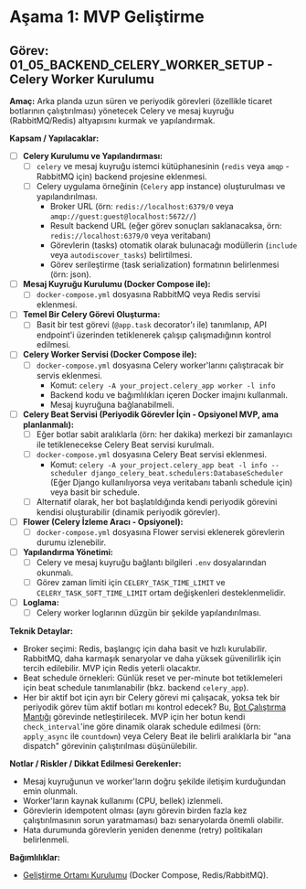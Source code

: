 # Aşama 1: MVP Geliştirme

## Görev: 01_05_BACKEND_CELERY_WORKER_SETUP - Celery Worker Kurulumu

**Amaç:** Arka planda uzun süren ve periyodik görevleri (özellikle ticaret botlarının çalıştırılması) yönetecek Celery ve mesaj kuyruğu (RabbitMQ/Redis) altyapısını kurmak ve yapılandırmak.

**Kapsam / Yapılacaklar:**

- [ ] **Celery Kurulumu ve Yapılandırması:**
  - [ ] `celery` ve mesaj kuyruğu istemci kütüphanesinin (`redis` veya `amqp` - RabbitMQ için) backend projesine eklenmesi.
  - [ ] Celery uygulama örneğinin (`Celery` app instance) oluşturulması ve yapılandırılması.
    - Broker URL (örn: `redis://localhost:6379/0` veya `amqp://guest:guest@localhost:5672//`)
    - Result backend URL (eğer görev sonuçları saklanacaksa, örn: `redis://localhost:6379/0` veya veritabanı)
    - Görevlerin (tasks) otomatik olarak bulunacağı modüllerin (`include` veya `autodiscover_tasks`) belirtilmesi.
    - Görev serileştirme (task serialization) formatının belirlenmesi (örn: json).
- [ ] **Mesaj Kuyruğu Kurulumu (Docker Compose ile):**
  - [ ] `docker-compose.yml` dosyasına RabbitMQ veya Redis servisi eklenmesi.
- [ ] **Temel Bir Celery Görevi Oluşturma:**
  - [ ] Basit bir test görevi (`@app.task` decorator'ı ile) tanımlanıp, API endpoint'i üzerinden tetiklenerek çalışıp çalışmadığının kontrol edilmesi.
- [ ] **Celery Worker Servisi (Docker Compose ile):**
  - [ ] `docker-compose.yml` dosyasına Celery worker'larını çalıştıracak bir servis eklenmesi.
    - Komut: `celery -A your_project.celery_app worker -l info`
    - Backend kodu ve bağımlılıkları içeren Docker imajını kullanmalı.
    - Mesaj kuyruğuna bağlanabilmeli.
- [ ] **Celery Beat Servisi (Periyodik Görevler İçin - Opsiyonel MVP, ama planlanmalı):**
  - [ ] Eğer botlar sabit aralıklarla (örn: her dakika) merkezi bir zamanlayıcı ile tetiklenecekse Celery Beat servisi kurulmalı.
  - [ ] `docker-compose.yml` dosyasına Celery Beat servisi eklenmesi.
    - Komut: `celery -A your_project.celery_app beat -l info --scheduler django_celery_beat.schedulers:DatabaseScheduler` (Eğer Django kullanılıyorsa veya veritabanı tabanlı schedule için) veya basit bir schedule.
  - [ ] Alternatif olarak, her bot başlatıldığında kendi periyodik görevini kendisi oluşturabilir (dinamik periyodik görevler).
- [ ] **Flower (Celery İzleme Aracı - Opsiyonel):**
  - [ ] `docker-compose.yml` dosyasına Flower servisi eklenerek görevlerin durumu izlenebilir.
- [ ] **Yapılandırma Yönetimi:**
  - [ ] Celery ve mesaj kuyruğu bağlantı bilgileri `.env` dosyalarından okunmalı.
  - [ ] Görev zaman limiti için `CELERY_TASK_TIME_LIMIT` ve `CELERY_TASK_SOFT_TIME_LIMIT` ortam değişkenleri desteklenmelidir.
- [ ] **Loglama:**
  - [ ] Celery worker loglarının düzgün bir şekilde yapılandırılması.

**Teknik Detaylar:**

- Broker seçimi: Redis, başlangıç için daha basit ve hızlı kurulabilir. RabbitMQ, daha karmaşık senaryolar ve daha yüksek güvenilirlik için tercih edilebilir. MVP için Redis yeterli olacaktır.
- Beat schedule örnekleri: Günlük reset ve per-minute bot tetiklemeleri için beat schedule tanımlanabilir (bkz. backend `celery_app`).
- Her bir aktif bot için ayrı bir Celery görevi mi çalışacak, yoksa tek bir periyodik görev tüm aktif botları mı kontrol edecek? Bu, [Bot Çalıştırma Mantığı](01_06_BACKEND_BOT_EXECUTION_LOGIC.md) görevinde netleştirilecek. MVP için her botun kendi `check_interval`'ine göre dinamik olarak schedule edilmesi (örn: `apply_async` ile `countdown`) veya Celery Beat ile belirli aralıklarla bir "ana dispatch" görevinin çalıştırılması düşünülebilir.

**Notlar / Riskler / Dikkat Edilmesi Gerekenler:**

- Mesaj kuyruğunun ve worker'ların doğru şekilde iletişim kurduğundan emin olunmalı.
- Worker'ların kaynak kullanımı (CPU, bellek) izlenmeli.
- Görevlerin idempotent olması (aynı görevin birden fazla kez çalıştırılmasının sorun yaratmaması) bazı senaryolarda önemli olabilir.
- Hata durumunda görevlerin yeniden denenme (retry) politikaları belirlenmeli.

**Bağımlılıklar:**

- [Geliştirme Ortamı Kurulumu](../00_PLANNING_AND_SETUP/00_03_DEV_ENVIRONMENT_SETUP.md) (Docker Compose, Redis/RabbitMQ).